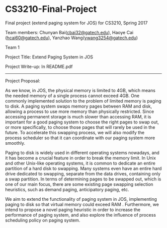CS3210-Final-Project
===========================

Final project (extend paging system for JOS) for CS3210, Spring 2017

Team members: Chunyan Bai(cbai32@gatech.edu), Haoye Cai (hcai60@gatech.edu), Yanzhao Wang(ywang3254@gatech.edu)

Team 1


Project Title: Extend Paging System in JOS

Project Write-up: In README.pdf

-----------------
Project Proposal:

As we know, in JOS, the physical memory is limited to 4GB, which means the needed memory of a single process cannot exceed 4GB. One commonly implemented solution to the problem of limited memory is paging to disk. A paging system swaps memory pages between RAM and disk, allowing a process to use more memory than physically restricted. Since accessing permanent storage is much slower than accessing RAM, it is important for a good paging system to choose the right pages to swap out, or more specifically, to choose those pages that will rarely be used in the future. To accelerate this  swapping process, we will also modify the process scheduler so that it can coordinate with our paging system more smoothly.

Paging to disk is widely used in different operating systems nowadays, and it has become a crucial feature in order to break the memory limit. In Unix and other Unix-like operating systems, it is common to dedicate an entire partition of a hard disk to swapping. Many systems even have an entire hard drive dedicated to swapping, separate from the data drives, containing only a swap partition. In terms of determining pages to be swapped out, which is one of our main focus, there are some existing page swapping selection heuristics, such as demand paging, anticipatory paging, etc.

We aim to extend the functionality of paging system in JOS, implementing paging to disk so that virtual memory could exceed RAM . Furthermore, we intend to propose a novel paging heuristic in order to increase the performance of paging system, and also explore the influence of process scheduling policy on paging system.

